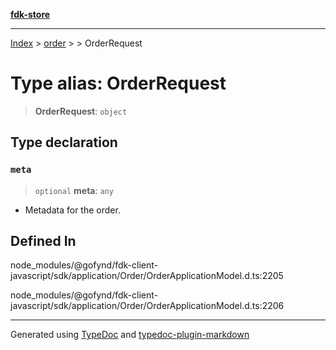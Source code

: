 [**fdk-store**](../../../README.md)
***

[Index](../../../API.md) > [order](../../README.md) > [<internal>](../README.md) > OrderRequest

# Type alias: OrderRequest

> **OrderRequest**: `object`

## Type declaration

### `meta`

> `optional` **meta**: `any`

- Metadata for the order.

## Defined In

node\_modules/@gofynd/fdk-client-javascript/sdk/application/Order/OrderApplicationModel.d.ts:2205

node\_modules/@gofynd/fdk-client-javascript/sdk/application/Order/OrderApplicationModel.d.ts:2206

***
Generated using [TypeDoc](https://typedoc.org/) and [typedoc-plugin-markdown](https://www.npmjs.com/package/typedoc-plugin-markdown)
